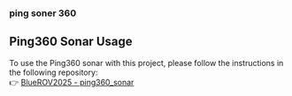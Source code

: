 ### ping soner 360
## Ping360 Sonar Usage

To use the Ping360 sonar with this project, please follow the instructions in the following repository:  
👉 [BlueROV2025 - ping360_sonar](https://github.com/Abinpramudya/BlueROV2025/tree/main/ping360/ping360_sonar)
